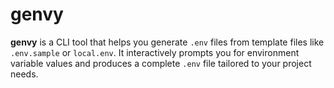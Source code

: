 # genvy

**genvy** is a CLI tool that helps you generate `.env` files from template files like `.env.sample` or `local.env`. It interactively prompts you for environment variable values and produces a complete `.env` file tailored to your project needs.
